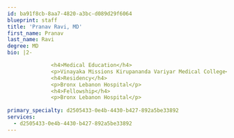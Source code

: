 ```yaml
---
id: ba91f8cb-8aa7-4820-a3bc-d089d29f6064
blueprint: staff
title: 'Pranav Ravi, MD'
first_name: Pranav
last_name: Ravi
degree: MD
bio: |2-

              <h4>Medical Education</h4>
              <p>Vinayaka Missions Kirupananda Variyar Medical College</p>
              <h4>Residency</h4>
              <p>Bronx Lebanon Hospital</p>
              <h4>Fellowship</h4>
              <p>Bronx Lebanon Hospital</p>
          
primary_specialty: d2505433-0e4b-4430-b427-892a5be33892
services:
  - d2505433-0e4b-4430-b427-892a5be33892
---
```

